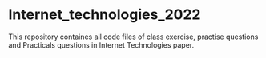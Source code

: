 # Internet_technologies_2022

This repository containes all code files of class exercise, practise questions and Practicals questions in Internet Technologies paper.

